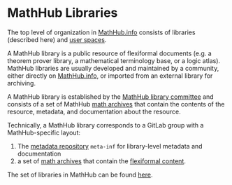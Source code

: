 # MathHub Libraries

The top level of organization in [MathHub.info](https://mathhub.info) consists of
libraries (described here) and [user spaces](user-spaces).

A MathHub library is a public resource of flexiformal documents (e.g. a theorem prover
library, a mathematical terminology base, or a logic atlas). MathHub libraries are usually
developed and maintained by a community, either directly on
[MathHub.info](https://mathhub.info), or imported from an external library for archiving.

A MathHub library is established by the [MathHub library committee](library-committee)
and consists of a set of MathHub [math archives](math-archives) that contain the contents
of the resource, metadata, and documentation about the resource.

Technically, a MathHub library corresponds to a GitLab group with a
MathHub-specific layout:

1.  The [metadata repository](metadata) `meta-inf` for library-level metadata and documentation
2.  a set of [math archives](math-archives) that contain the [flexiformal content](FlexiForms).

The set of libraries in MathHub can be found [here](https://mathhub.info/#/content).
